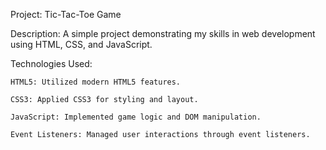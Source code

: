 Project: Tic-Tac-Toe Game

Description: A simple project demonstrating my skills in web development using HTML, CSS, and JavaScript.

Technologies Used:

	HTML5: Utilized modern HTML5 features.

	CSS3: Applied CSS3 for styling and layout.

	JavaScript: Implemented game logic and DOM manipulation.

	Event Listeners: Managed user interactions through event listeners.
